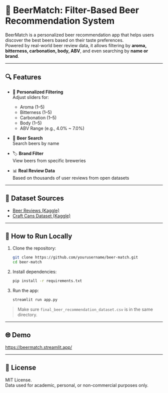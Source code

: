 
# 🍺 BeerMatch: Filter-Based Beer Recommendation System

BeerMatch is a personalized beer recommendation app that helps users discover the best beers based on their taste preferences.  
Powered by real-world beer review data, it allows filtering by **aroma, bitterness, carbonation, body, ABV**, and even searching by **name or brand**.

---

## 🔍 Features

- 🎯 **Personalized Filtering**  
  Adjust sliders for:
  - Aroma (1–5)
  - Bitterness (1–5)
  - Carbonation (1–5)
  - Body (1–5)
  - ABV Range (e.g., 4.0% ~ 7.0%)

- 🔎 **Beer Search**  
  Search beers by name

- 🏷️ **Brand Filter**  
  View beers from specific breweries

- 📊 **Real Review Data**  
  Based on thousands of user reviews from open datasets

---

## 📁 Dataset Sources

- [Beer Reviews (Kaggle)](https://www.kaggle.com/datasets/rdoume/beerreviews)
- [Craft Cans Dataset (Kaggle)](https://www.kaggle.com/datasets/nickhould/craft-cans)

---

## 🚀 How to Run Locally

1. Clone the repository:
   ```bash
   git clone https://github.com/yourusername/beer-match.git
   cd beer-match
   ```

2. Install dependencies:
   ```bash
   pip install -r requirements.txt
   ```

3. Run the app:
   ```bash
   streamlit run app.py
   ```

> Make sure `final_beer_recommendation_dataset.csv` is in the same directory.

---

## 🌐 Demo

https://beermatch.streamlit.app/

---

## 📜 License

MIT License.  
Data used for academic, personal, or non-commercial purposes only.
